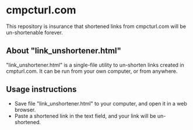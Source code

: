 # cmpcturl.com

This repository is insurance that shortened links from cmpcturl.com will be un-shortenable forever.

## About "link_unshortener.html"

"link_unshortener.html" is a single-file utility to un-shorten links created in cmpturl.com.  It can be run from your own computer, or from anywhere.

## Usage instructions

- Save file "link_unshortener.html" to your computer, and open it in a web browser.
- Paste a shortened link in the text field, and your link will be un-shortened.

